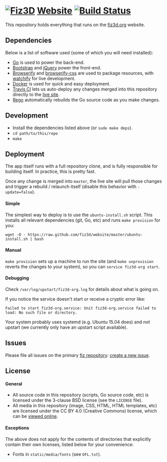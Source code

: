# [![Fiz3D](http://fiz3d.org/static/media/readme_small.png)](https://fiz3d.org) [Website](https://fiz3d.org/) [![Build Status](https://travis-ci.org/fiz3d/website.svg?branch=master)](https://travis-ci.org/fiz3d/website)

This repository holds everything that runs on the [fiz3d.org](https://fiz3d.org) website.

## Dependencies

Below is a list of software used (some of which you will need installed):

- [Go](https://golang.org) is used to power the back-end.
- [Bootstrap](https://getbootstrap.com) and [jQuery](https://jquery.com) power the front-end.
- [Browserify](https://browserify.org) and [browserify-css](https://www.npmjs.com/package/browserify-css) are used to package resources, with [watchify](https://www.npmjs.com/package/watchify) for live development.
- [Docker](https://www.docker.com) is used for quick and easy deployment.
- [Travis CI](https://travis-ci.org) lets us auto-deploy any changes merged into this repository directly to the [live site](https://fiz3d.org).
- [Rego](https://sourcegraph.com/github.com/sqs/rego) automatically rebuilds the Go source code as you make changes.

## Development

- Install the dependencies listed above (or `sudo make deps`).
- `cd path/to/this/repo`
- `make`

## Deployment

The app itself runs with a full repository clone, and is fully responsible for building itself. In practice, this is pretty fast.

Once any change is merged into `master`, the live site will pull those changes and trigger a rebuild / relaunch itself (disable this behavior with `-update=false`).

#### Simple

The simplest way to deploy is to use the `ubuntu-install.sh` script. This installs all relevant dependencies (git, Go, etc) and runs `make provision` for you:

```
wget -O - https://raw.github.com/fiz3d/website/master/ubuntu-install.sh | bash
```

#### Manual

`make provision` sets up a machine to run the site (and `make unprovision` reverts the changes to your system), so you can `service fiz3d-org start`.

#### Debugging

Check `/var/log/upstart/fiz3d-org.log` for details about what is going on.

If you notice the service doesn't start or receive a cryptic error like:

```
Failed to start fiz3d-org.service: Unit fiz3d-org.service failed to load: No such file or directory.
```

Your system probably uses systemd (e.g. Ubuntu 15.04 does) and not upstart (we currently only have an upstart script available).

## Issues

Please file all issues on the primary [fiz repository](https://github.com/fiz3d/fiz): [create a new issue](https://github.com/fiz3d/fiz/issues/new).

## License

#### General

- All source code in this repository (scripts, Go source code, etc) is licensed under the 3-clause BSD license (see the `LICENSE` file).
- All media in this repository (image, CSS, HTML, HTML templates, etc) are licensed under the CC BY 4.0 (Creative Commons) license, which can be [viewed online](https://creativecommons.org/licenses/by/4.0/).

#### Exceptions

The above does not apply for the contents of directories that explicitly contain their own licenses, listed below for your convenience:

- Fonts in `static/media/fonts` (see `OFL.txt`).
